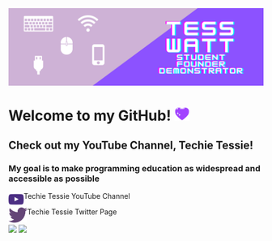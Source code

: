 ![Header](https://raw.githubusercontent.com/Tess314/Tess314/master/personal_banner.png "Header")

# Welcome to my GitHub! <img src="https://raw.githubusercontent.com/Tess314/Tess314/master/heart.gif" width="30px">

## Check out my YouTube Channel, Techie Tessie!
### My goal is to make programming education as widespread and accessible as possible

[<img align="left" alt="YouTube" height="30px" src="https://raw.githubusercontent.com/Tess314/Tess314/master/youtube_logo.png"/>][YouTube]Techie Tessie YouTube Channel

[<img align="left" alt="Twitter" height="30px" src="https://raw.githubusercontent.com/Tess314/Tess314/master/twitter_logo.png"/>][Twitter]Techie Tessie Twitter Page

<img align="center" src="https://github-readme-stats.vercel.app/api?username=Tess314&show_icons=true&line_height=27&count_private=true&title_color=8C52FF"/>

<img align="center" src="https://github-readme-stats.vercel.app/api/top-langs/?username=Tess314&layout=compact&title_color=8C52FF"/>

[YouTube]: https://www.youtube.com/channel/UCGCR-PjumUZeuMc0zZOIZdA
[Twitter]: https://twitter.com/TechieTessie
